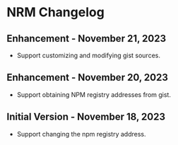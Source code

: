 # NRM Changelog

## Enhancement - November 21, 2023
- Support customizing and modifying gist sources.

## Enhancement - November 20, 2023
- Support obtaining NPM registry addresses from gist.

## Initial Version - November 18, 2023
- Support changing the npm registry address.
